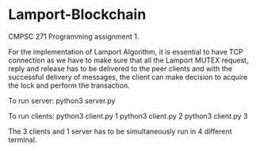# Lamport-Blockchain

CMPSC 271 Programming assignment 1. 

For the implementation of Lamport Algorithm, it is essential to have TCP connection as we have to make sure that all the Lamport MUTEX request, reply and release has 
to be delivered to the peer clients and with the successful delivery of messages, the client can make decision to acquire the lock and perform the transaction.

To run server:
python3 server.py

To run clients:
python3 client.py 1
python3 client.py 2
python3 client.py 3

The 3 clients and 1 server has to be simultaneously run in 4 different terminal.

